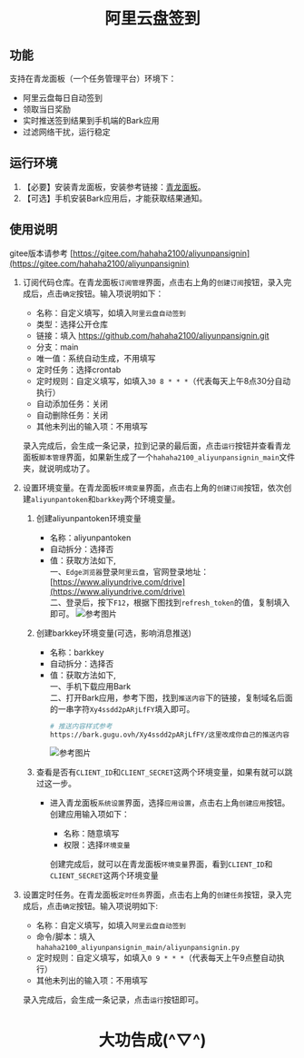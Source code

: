<!--
 * @Author: WT-H-PC
 * @Date: 2023-12-01 22:42:12
 * @LastEditors: WT-H-PC
 * @LastEditTime: 2023-12-02 13:03:47
 * @Description: 
-->
<h1 align="center">阿里云盘签到</h1>

## 功能
支持在青龙面板（一个任务管理平台）环境下：
- 阿里云盘每日自动签到
- 领取当日奖励
- 实时推送签到结果到手机端的Bark应用
- 过滤网络干扰，运行稳定


## 运行环境
1. 【必要】安装青龙面板，安装参考链接：[青龙面板](https://github.com/whyour/qinglong)。
2. 【可选】手机安装Bark应用后，才能获取结果通知。


## 使用说明
gitee版本请参考 [https://gitee.com/hahaha2100/aliyunpansignin](https://gitee.com/hahaha2100/aliyunpansignin)
1. 订阅代码仓库。在青龙面板`订阅管理`界面，点击右上角的`创建订阅`按钮，录入完成后，点击`确定`按钮。输入项说明如下：
    - 名称：自定义填写，如填入`阿里云盘自动签到`
    - 类型：选择公开仓库
    - 链接：填入 https://github.com/hahaha2100/aliyunpansignin.git
    - 分支：main
    - 唯一值：系统自动生成，不用填写
    - 定时任务：选择crontab
    - 定时规则：自定义填写，如填入`30 8 * * *`（代表每天上午8点30分自动执行）
    - 自动添加任务：关闭
    - 自动删除任务：关闭
    - 其他未列出的输入项：不用填写<br/>

    录入完成后，会生成一条记录，拉到记录的最后面，点击`运行`按钮并查看青龙面板`脚本管理`界面，如果新生成了一个`hahaha2100_aliyunpansignin_main`文件夹，就说明成功了。

2. 设置环境变量。在青龙面板`环境变量`界面，点击右上角的`创建订阅`按钮，依次创建`aliyunpantoken`和`barkkey`两个环境变量。<br/>
    1. 创建aliyunpantoken环境变量
        - 名称：aliyunpantoken
        - 自动拆分：选择否
        - 值：获取方法如下,<br/>
            一、`Edge浏览器`登录`阿里云盘`，官网登录地址：[https://www.aliyundrive.com/drive](https://www.aliyundrive.com/drive)<br/>
            二、登录后，按下`F12`，根据下图找到`refresh_token`的值，复制填入即可。
            ![参考图片](https://pic.imgdb.cn/item/656a1b59c458853aefb0c0de.png)

    2. 创建barkkey环境变量(可选，影响消息推送)
        - 名称：barkkey
        - 自动拆分：选择否
        - 值：获取方法如下,<br/>
              一、手机下载应用Bark<br/>
              二、打开Bark应用，参考下图，找到`推送内容`下的链接，复制域名后面的一串字符`Xy4ssdd2pARjLfFY`填入即可。
            ```bash
            # 推送内容样式参考
            https://bark.gugu.ovh/Xy4ssdd2pARjLfFY/这里改成你自己的推送内容
            ```
            ![参考图片](https://pic.imgdb.cn/item/656a1b62c458853aefb0dc27.png)<br/>

    3. 查看是否有`CLIENT_ID`和`CLIENT_SECRET`这两个环境变量，如果有就可以跳过这一步。
        - 进入青龙面板`系统设置`界面，选择`应用设置`，点击右上角`创建应用`按钮。创建应用输入项如下：
            - 名称：随意填写
            - 权限：选择`环境变量`<br/>
            
            创建完成后，就可以在青龙面板`环境变量`界面，看到`CLIENT_ID`和`CLIENT_SECRET`这两个环境变量

3. 设置定时任务。在青龙面板`定时任务`界面，点击右上角的`创建任务`按钮，录入完成后，点击`确定`按钮。输入项说明如下:
    - 名称：自定义填写，如填入`阿里云盘自动签到`
    - 命令/脚本：填入`hahaha2100_aliyunpansignin_main/aliyunpansignin.py`
    - 定时规则：自定义填写，如填入`0 9 * * *`（代表每天上午9点整自动执行）
    - 其他未列出的输入项：不用填写

    录入完成后，会生成一条记录，点击`运行`按钮即可。

<h1 align="center">大功告成(^▽^)</h1>
